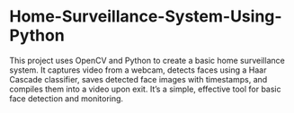 # Home-Surveillance-System-Using-Python
This project uses OpenCV and Python to create a basic home surveillance system. It captures video from a webcam, detects faces using a Haar Cascade classifier, saves detected face images with timestamps, and compiles them into a video upon exit. It’s a simple, effective tool for basic face detection and monitoring.
